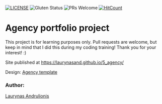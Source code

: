 [![LICENSE](https://img.shields.io/badge/license-MIT-blue.svg?style=flat-square)](https://github.com/LaurynasAnd/HTML5-website-template/blob/master/LICENSE.md)
![Gluten Status](https://img.shields.io/badge/Gluten-Free-green.svg)
![PRs Welcome](https://img.shields.io/badge/PRs-welcome-brightgreen.svg)
[![HitCount](http://hits.dwyl.com/LaurynasAnd/5_agency.svg)](http://hits.dwyl.com/Lauryna/5_agency)

# Agency portfolio project


This project is for learning purposes only. Pull requests are welcome, but keep in mind that I did this during my coding training! Thank you for your interest! :)

Site published at https://laurynasand.github.io/5_agency/

Design: [Agency template](http://trydo.rainbowit.net/home-particles)

### Author:
[Laurynas Andrulionis](https://github.com/LaurynasAnd)
